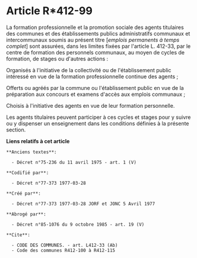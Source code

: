 # Article R*412-99

La formation professionnelle et la promotion sociale des agents titulaires des communes et des établissements publics
administratifs communaux et intercommunaux soumis au présent titre [*emplois permanents à temps complet*] sont assurées, dans
les limites fixées par l'article L. 412-33, par le centre de formation des personnels communaux, au moyen de cycles de
formation, de stages ou d'autres actions :

Organisés à l'initiative de la collectivité ou de l'établissement public intéressé en vue de la formation professionnelle
continue des agents ;

Offerts ou agréés par la commune ou l'établissement public en vue de la préparation aux concours et examens d'accès aux
emplois communaux ;

Choisis à l'initiative des agents en vue de leur formation personnelle.

Les agents titulaires peuvent participer à ces cycles et stages pour y suivre ou y dispenser un enseignement dans les
conditions définies à la présente section.

**Liens relatifs à cet article**

	**Anciens textes**:

	  - Décret n°75-236 du 11 avril 1975 - art. 1 (V)

	**Codifié par**:

	  - Décret n°77-373 1977-03-28

	**Créé par**:

	  - Décret n°77-373 1977-03-28 JORF et JONC 5 Avril 1977

	**Abrogé par**:

	  - Décret n°85-1076 du 9 octobre 1985 - art. 19 (V)

	**Cite**:

	  - CODE DES COMMUNES. - art. L412-33 (Ab)
	  - Code des communes R412-100 à R412-115
